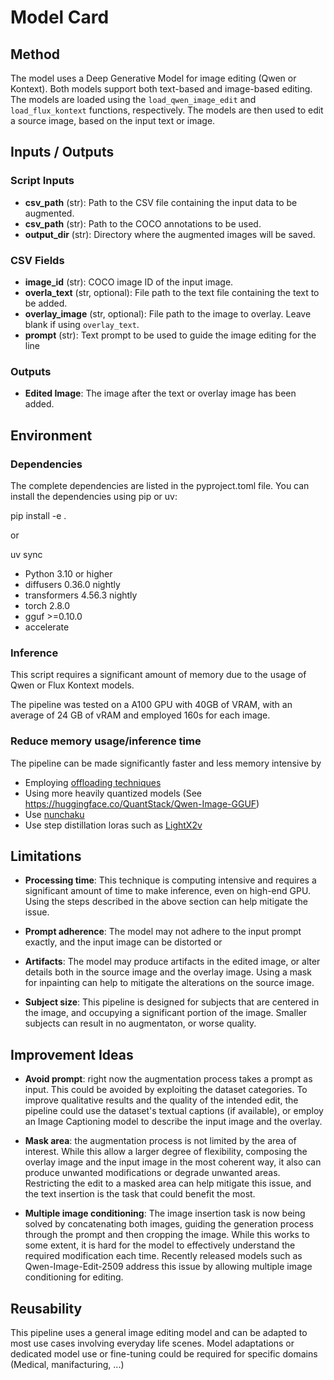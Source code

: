 # Model Card

## Method

The model uses a Deep Generative Model for image editing (Qwen or Kontext). 
Both models support both text-based and image-based editing. The models are loaded using the `load_qwen_image_edit` and `load_flux_kontext` functions, respectively. The models are then used to edit a source image, based on the input text or image.

## Inputs / Outputs
### Script Inputs
- **csv_path** (str): Path to the CSV file containing the input data to be augmented.
- **csv_path** (str): Path to the COCO annotations to be used. 
- **output_dir** (str): Directory where the augmented images will be saved.

### CSV Fields
- **image_id** (str): COCO image ID of the input image. 
- **overla_text** (str, optional): File path to the text file containing the text to be added.
- **overlay_image** (str, optional): File path to the image to overlay. Leave blank if using `overlay_text`.
- **prompt** (str): Text prompt to be used to guide the image editing for the line

### Outputs

- **Edited Image**: The image after the text or overlay image has been added.

## Environment

### Dependencies
The complete dependencies are listed in the pyproject.toml file. You can install the dependencies using pip or uv:

pip install -e .

or 

uv sync

- Python 3.10 or higher
- diffusers 0.36.0 nightly
- transformers 4.56.3 nightly
- torch 2.8.0
- gguf >=0.10.0
- accelerate

### Inference
This script requires a significant amount of memory due to the usage of Qwen or Flux Kontext models.

The pipeline was tested on a A100 GPU with 40GB of VRAM, with an average of 24 GB of vRAM and employed 160s for each image.

### Reduce memory usage/inference time
The pipeline can be made significantly faster and less memory intensive by 
- Employing [offloading techniques](https://huggingface.co/docs/diffusers/en/optimization/memory#offloading)
- Using more heavily quantized models (See https://huggingface.co/QuantStack/Qwen-Image-GGUF)
- Use [nunchaku](https://github.com/nunchaku-tech/nunchaku)
- Use step distillation loras such as [LightX2v](https://huggingface.co/lightx2v/Qwen-Image-Lightning)

## Limitations

- **Processing time**: This technique is computing intensive and requires a significant amount of time to make inference, even on high-end GPU. Using the steps described in the above section can help mitigate the issue.

- **Prompt adherence**: The model may not adhere to the input prompt exactly, and the input image can be distorted or 

- **Artifacts**: The model may produce artifacts in the edited image, or alter details both in the source image and the overlay image. Using a mask for inpainting can help to mitigate the alterations on the source image.

- **Subject size**: This pipeline is designed for subjects that are centered in the image, and occupying a significant portion of the image. Smaller subjects can result in no augmentaton, or worse quality.

## Improvement Ideas
- **Avoid prompt**: right now the augmentation process takes a prompt as input. This could be avoided by exploiting the dataset categories. To improve qualitative results and the quality of the intended edit, the pipeline could use the dataset's textual captions (if available), or employ an Image Captioning model to describe the input image and the overlay. 

- **Mask area**: the augmentation process is not limited by the area of interest. While this allow a larger degree of flexibility, composing the overlay image and the input image in the most coherent way, it also can produce unwanted modifications or degrade unwanted areas. Restricting the edit to a masked area can help mitigate this issue, and the text insertion is the task that could benefit the most.

- **Multiple image conditioning**: The image insertion task is now being solved by concatenating both images, guiding the generation process through the prompt and then cropping the image. While this works to some extent, it is hard for the model to effectively understand the required modification each time. Recently released models such as Qwen-Image-Edit-2509 address this issue by allowing multiple image conditioning for editing.

## Reusability
This pipeline uses a general image editing model and can be adapted to most use cases involving everyday life scenes. Model adaptations or dedicated model use or fine-tuning could be required for specific domains (Medical, manifacturing, ...)
